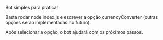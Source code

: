 Bot simples para praticar

Basta rodar node index.js e escrever a opção currencyConverter (outras opções serão implementadas no futuro).

Após selecionar a opção, o bot ajudará com os próximos passos.
